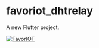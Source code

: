 # favoriot_dhtrelay

A new Flutter project.

[![FavorIOT](https://img.youtube.com/vi/66Bt_Bq3hAw/0.jpg)](https://www.youtube.com/watch?v=66Bt_Bq3hAw)


